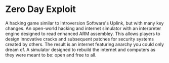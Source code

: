 Zero Day Exploit
============
A hacking game similar to Introversion Software's Uplink, but with many key changes.
An open-world hacking and internet simulator with an interpreter engine designed to read enhanced ARM assembley. This allows players to design innovative cracks and subsequent patches for security systems created by others.
The result is an internet featuring anarchy you could only dream of. A simulator designed to rebuild the internet and computers as they were meant to be: open and free to all.
